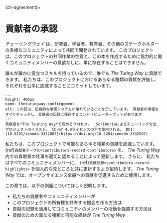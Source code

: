 (ch-agreement)=
# 貢献者の承認

_チューリングウェイ_ は、研究者、学習者、教育者、その他のステークホルダーの多様なコミュニティによって共同で開発されています。 このプロジェクトは、このプロジェクトの共同作業の性質と、この本を作成するために協力的に働くコミュニティメンバーの意欲なしに、単に存在することはできません。

誰もが誰かに役立つスキルを持っているので、誰でも _The Turing Way_ に貢献できます。 私たちは、このプロジェクトにおけるあらゆる種類の貢献を評価し、それぞれを公平に認識することにコミットしています。

```{figure} ../figures/theturingway-acknowledgement.jpg
---
height: 400px
name: theturingway-confirgement
alt: この図は、伝統的な承認システムが壊れていることを示しています。 貢献者の情報をすべてキャッチし、貢献者の記録に保存するコントリビューターボットがあります
---
貢献者を*The Teuring Way*で認めるプロセス。 _Scriberiaによるチューリング方法_プロジェクトのイラスト。 CC-BY 4.0ライセンスの下で使用される。 DOI: [10.5281/zenodo.3332807](https://doi.org/10.5281/zenodo.3332807)
```

私たちは、このプロジェクトで可能なあらゆる種類の貢献を認識しています。
{ref}`貢献者テーブル<contributors-record-contributors>` を、 _The Turing Way_ 内での貢献者の仕事を適切に認めることによって更新します。 さらに、 私たちはすべてのコミュニティメンバーに、 {ref}`貢献記録<contributors-record-highlights>` を個人的な見どころと共に更新するよう招待します。 _The Turing Way_ では、オープンサイエンス全般への貢献を促進するために使用します。

この章では、以下の側面について詳しく説明します。
- 私たちの貢献者やコミュニティメンバーが
- このプロジェクトの所有権を共有する機会を作る方法は
- 貢献の記録を活用してコミュニティのメンバーの活動を強調する方法は
- 貢献のための異なる種類と可能な経路が _The Turing Way_
